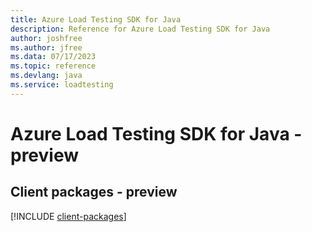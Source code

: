 ```yaml
---
title: Azure Load Testing SDK for Java
description: Reference for Azure Load Testing SDK for Java
author: joshfree
ms.author: jfree
ms.data: 07/17/2023
ms.topic: reference
ms.devlang: java
ms.service: loadtesting
---
```

# Azure Load Testing SDK for Java - preview

## Client packages - preview
[!INCLUDE [client-packages](load-testing-client-index.md)]